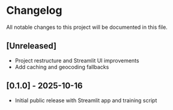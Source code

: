 # Changelog

All notable changes to this project will be documented in this file.

## [Unreleased]
- Project restructure and Streamlit UI improvements
- Add caching and geocoding fallbacks

## [0.1.0] - 2025-10-16
- Initial public release with Streamlit app and training script
